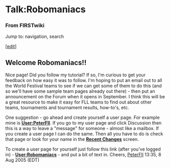 # Talk:Robomaniacs

### From FIRSTwiki

Jump to: navigation, search

[[edit](/index.php?title=Talk:Robomaniacs&action=edit&section=1 "Edit section:
Welcome Robomaniacs!!" )]

## Welcome Robomaniacs!!

Nice page! Did you follow my tutorial? If so, I'm curious to get your feedback
on how easy it was to follow. I'm hoping to put an email out to all the World
Festival teams to see if we can get some of them to do this (and so we'll have
some sample team pages already out there) - then put an announcement on the
Forum when it opens in September. I think this will be a great resource to
make it easy for FLL teams to find out about other teams, tournaments and
tournament results, how-to's, etc.

One suggestion - go ahead and create yourself a user page. For example mine is
**[User:PeterFll](/index.php/User:PeterFll "User:PeterFll" )**. If you go to
my user page and click Discussion then this is a way to leave a "message" for
someone - almost like a mailbox. If you create a user page I can do the same.
Then all you have to do is check that page or look for your name in the
**[Recent Changes](/index.php/Special:Recentchanges "Special:Recentchanges"
)** screen.

To create a user page for yourself just follow this link (after you've logged
in) - **[User:Robomaniacs](/index.php?title=User:Robomaniacs&action=edit
"User:Robomaniacs" )** \- and put a bit of text in. Cheers,
[PeterFll](/index.php/User:PeterFll "User:PeterFll" ) 13:35, 8 Aug 2005 (EDT)

